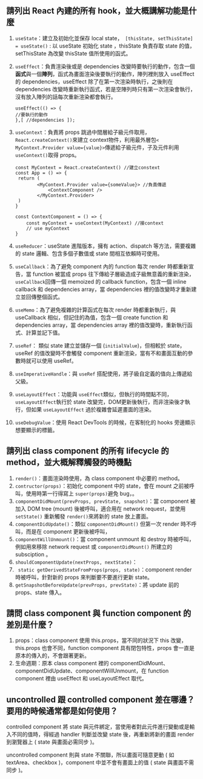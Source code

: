 ## 請列出 React 內建的所有 hook，並大概講解功能是什麼

1. `useState`：建立及初始化並保存 local state，` [thisState, setThisState] = useState()` : 以 useState 初始化 state ，thisState 負責存取 state 的值，setThisState 為改變 thisState 值所使用的函式。

2. `useEffect`：負責渲染後或是 dependencies 改變時要執行的動作，包含一個**函式**與一個**陣列**，函式為畫面渲染後要執行的動作，陣列裡則放入 useEffect 的 dependencies，useEffect 除了在第一次渲染時執行，之後則在 dependencies 改變時重新執行函式，若是空陣列時只有第一次渲染會執行，沒有放入陣列的話每次重新渲染都會執行。

   ```
   useEffect(() => {
   //要執行的動作
   },[ //dependencies ]);
   ```

3. `useContext`：負責將 props 跳過中間層給子級元件取用，`React.createContext()`來建立 context物件，利用最外層包`< MyContext.Provider value={value}>`傳遞給子級元件，子及元件利用 `useContext()`取得 props。

   ```
   const MyContext = React.createContext() //建立constext
   const App = () => {
   	return (
           <MyContext.Provider value={someValue}> //負責傳遞
               <ContextComponent />
           </MyContext.Provider>
   	)
   }
   
   const ContextComponent = () => {
       const myContext = useContext(MyContext) //接context
       // use myContext 
   }
   ```

4. `useReducer`：useState 進階版本，擁有 action、dispatch 等方法，需要複雜的 state 邏輯、包含多個子數值或 state 間相互依賴時可使用。

5. `useCallback`：為了避免 component 內的 function 每次 render 時都重新宣告，當 function 被當成 props 往下傳給子層級造成子級無意義的重新渲染，`useCallback`回傳一個 memoized 的 callback function，包含一個 inline callback 和 dependencies array，當 dependencies 裡的值改變時才重新建立並回傳整個函式。

6. `useMemo`：為了避免複雜的計算函式在每次 render 時都重新執行，與 useCallback 相似，但記住的為值，包含一個 create function 和 dependencies array，當 dependencies array 裡的值改變時，重新執行函式、計算並記下值。

7. `useRef`： 類似 state 建立並儲存一個 (`initialValue`)，但相較於 state，useRef 的值改變時不會觸發 component 重新渲染，當有不和畫面互動的參數時就可以使用 useRef。

8. `useImperativeHandle`：與 `useRef` 搭配使用，將子級自定義的值向上傳遞給父級。

9. `useLayoutEffect`：功能與 `useEffect`類似，但執行的時間點不同，`useLayoutEffect`執行於 state 改變完，DOM更新後執行，而非渲染後才執行，但如果 `useLayoutEffect` 過於複雜會延遲畫面的渲染。

10. `useDebugValue`：使用 React DevTools 的時候，在客制化的 hooks 旁邊顯示想要顯示的標籤。

## 請列出 class component 的所有 lifecycle 的 method，並大概解釋觸發的時機點

1. `render()`：畫面渲染時使用，為 class component 中必要的 method。
2. `contructor(props)`：初始化 component 中的 state，會在 mount 之前被呼叫，使用時第一行得寫上 `super(props)`避免 bug，。
3. `componentDidMount(prevProps, prevState, snapshot)`：當 component 被加入 DOM tree (mount) 後被呼叫，適合用在 network request，並使用 `setState()` 重新觸發 `render()`來將新的 state 放上畫面。
4. `componentDidUpdate()`：類似 `componentDidMount()` 但第一次 render 時不呼叫，而是在 component 更新後被呼叫，
5. `componentWillUnmount()`：當 component unmount 和 destroy 時被呼叫，例如用來移除 network request 或 `componentDidMount()` 所建立的 subsciption 。
6. `shouldComponentUpdate(nextProps, nextState)`：
7. ` static getDerivedStateFromProps(props, state)`：component render 時被呼叫，針對新的 props 來判斷要不要進行更新 state。
8. `getSnapshotBeforeUpdate(prevProps, prevState)`：將 update 前的 props、state 傳入。

## 請問 class component 與 function component 的差別是什麼？

1. props：class component 使用 this.props，當不同的狀況下 this 改變，this.props 也會不同，function component 具有閉包特性，props 會一直是原本的傳入的，不會跟著更新。
2. 生命週期：原本 class component 裡的 componentDidMount、componentDidUpdate、componentWillUnmount，在 function component 裡由 useEffect 和 useLayoutEffect 取代。

## uncontrolled 跟 controlled component 差在哪邊？要用的時候通常都是如何使用？

controlled component 將 state 與元件綁定，當使用者對此元件進行變動或是輸入不同的值時，得經過 handler 判斷並改變 state 後，再重新將新的畫面 render 到瀏覽器上 ( state 與畫面必需同步 )。

uncontrolled component 則與 state 不關聯，所以畫面可隨意更動 ( 如 textArea、checkbox )，component 中並不會有畫面上的值 ( state 與畫面不需同步 )。

